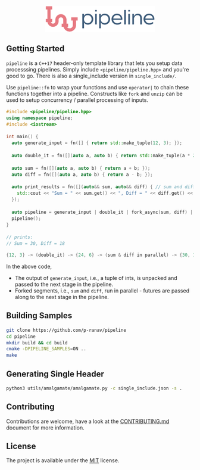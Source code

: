 <p align="center">
  <img height="70" src="img/logo.png"/>  
</p>

## Getting Started

`pipeline` is a `C++17` header-only template library that lets you setup data processsing pipelines. Simply include `<pipeline/pipeline.hpp>` and you're good to go. There is also a single_include version in `single_include/`.

Use `pipeline::fn` to wrap your functions and use `operator|` to chain these functions together into a pipeline. Constructs like `fork` and `unzip` can be used to setup concurrency / parallel processing of inputs. 

```cpp
#include <pipeline/pipeline.hpp>
using namespace pipeline;
#include <iostream>

int main() {
  auto generate_input = fn([] { return std::make_tuple(12, 3); });

  auto double_it = fn([](auto a, auto b) { return std::make_tuple(a * 2, b * 2); });

  auto sum = fn([](auto a, auto b) { return a + b; });
  auto diff = fn([](auto a, auto b) { return a - b; });

  auto print_results = fn([](auto&& sum, auto&& diff) { // sum and diff are std::future<int>
    std::cout << "Sum = " << sum.get() << ", Diff = " << diff.get() << std::endl;
  });

  auto pipeline = generate_input | double_it | fork_async(sum, diff) | print_results;
  pipeline();
}

// prints:
// Sum = 30, Diff = 18
```

```cpp
{12, 3} -> (double_it) -> {24, 6} -> (sum & diff in parallel) -> {30, 18} -> (print_results)
```

In the above code,
* The output of `generate_input`, i.e., a tuple of ints, is unpacked and passed to the next stage in the pipeline.
* Forked segments, i.e., `sum` and `diff`, run in parallel - futures are passed along to the next stage in the pipeline.

## Building Samples

```bash
git clone https://github.com/p-ranav/pipeline
cd pipeline
mkdir build && cd build
cmake -DPIPELINE_SAMPLES=ON ..
make
```

## Generating Single Header

```bash
python3 utils/amalgamate/amalgamate.py -c single_include.json -s .
```

## Contributing
Contributions are welcome, have a look at the [CONTRIBUTING.md](CONTRIBUTING.md) document for more information.

## License
The project is available under the [MIT](https://opensource.org/licenses/MIT) license.
